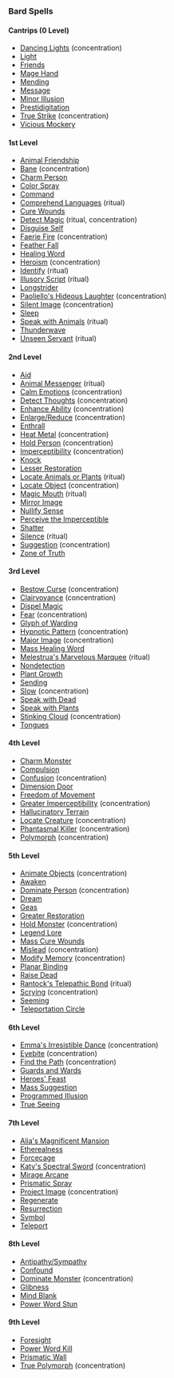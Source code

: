 ### Bard Spells
<!-- Since Bards have ritual casting, all ritual spells are marked as such. -->

#### Cantrips (0 Level)

- [Dancing Lights](#Dancing_Lights_dancing_lights) (concentration)
- [Light](#Light_light)
- [Friends](#Friends_friends)
- [Mage Hand](#Mage_Hand_mage_hand)
- [Mending](#Mending_mending)
- [Message](#Message_message)
- [Minor Illusion](#Minor_Illusion_minor_illusion)
- [Prestidigitation](#Prestidigitation_prestidigitation)
- [True Strike](#True_Strike_true_strike) (concentration)
- [Vicious Mockery](#Vicious_Mockery_vicious_mockery)

#### 1st Level

- [Animal Friendship](#Animal_Friendship_animal_friendship)
- [Bane](#Bane_bane) (concentration)
- [Charm Person](#Charm_Person_charm_person)
- [Color Spray](#Color_Spray_color_spray)
- [Command](#Command_command)
- [Comprehend Languages](#Comprehend_Languages_comprehend_languages) (ritual)
- [Cure Wounds](#Cure_Wounds_cure_wounds)
- [Detect Magic](#Detect_Magic_detect_magic) (ritual, concentration)
- [Disguise Self](#Disguise_Self_disguise_self)
- [Faerie Fire](#Faerie_Fire_faerie_fire) (concentration)
- [Feather Fall](#Feather_Fall_feather_fall)
- [Healing Word](#Healing_Word_healing_word)
- [Heroism](#Heroism_heroism) (concentration)
- [Identify](#Identify_identify) (ritual)
- [Illusory Script](#Illusory_Script_illusory_script) (ritual)
- [Longstrider](#Longstrider_longstrider)
- [Paoliello's Hideous Laughter](#Paoliellos_Hideous_Laughter_paoliellos_hideous_laughter) <!-- previously "Hideous Laughter" --> (concentration)
- [Silent Image](#Silent_Image_silent_image) (concentration)
- [Sleep](#Sleep_sleep)
- [Speak with Animals](#Speak_with_Animals_speak_with_animals) (ritual)
- [Thunderwave](#Thunderwave_thunderwave)
- [Unseen Servant](#Unseen_Servant_unseen_servant) (ritual)

#### 2nd Level

- [Aid](#Aid_aid)
- [Animal Messenger](#Animal_Messenger_animal_messenger) (ritual)
- [Calm Emotions](#Calm_Emotions_calm_emotions) (concentration)
- [Detect Thoughts](#Detect_Thoughts_detect_thoughts) (concentration)
- [Enhance Ability](#Enhance_Ability_enhance_ability) (concentration)
- [Enlarge/Reduce](#Enlarge_Reduce_enlargereduce) (concentration)
- [Enthrall](#Enthrall_enthrall)
- [Heat Metal](#Heat_Metal_heat_metal) (concentration)
- [Hold Person](#Hold_Person_hold_person) (concentration)
- [Imperceptibility](#Imperceptibility_imperceptibility) (concentration)
- [Knock](#Knock_knock)
- [Lesser Restoration](#Lesser_Restoration_lesser_restoration)
- [Locate Animals or Plants](#Locate_Animals_or_Plants_locate_animals_or_plants) (ritual)
- [Locate Object](#Locate_Object_locate_object) (concentration)
- [Magic Mouth](#Magic_Mouth_magic_mouth) (ritual)
- [Mirror Image](#Mirror_Image_mirror_image)
- [Nullify Sense](#Nullify_Sense_nullify_sense)
- [Perceive the Imperceptible](#Perceive_the_Imperceptible_perceive_the_imperceptible)
- [Shatter](#Shatter_shatter)
- [Silence](#Silence_silence) (ritual)
- [Suggestion](#Suggestion_suggestion) (concentration)
- [Zone of Truth](#Zone_of_Truth_zone_of_truth)

#### 3rd Level

- [Bestow Curse](#Bestow_Curse_bestow_curse) (concentration)
- [Clairvoyance](#Clairvoyance_clairvoyance) (concentration)
- [Dispel Magic](#Dispel_Magic_dispel_magic)
- [Fear](#Fear_fear) (concentration)
- [Glyph of Warding](#Glyph_of_Warding_glyph_of_warding)
- [Hypnotic Pattern](#Hypnotic_Pattern_hypnotic_pattern) (concentration)
- [Major Image](#Major_Image_major_image) (concentration)
- [Mass Healing Word](#Mass_Healing_Word_mass_healing_word)
- [Melestrua's Marvelous Marquee](#Melestruas_Marvelous_Marquee_melestruas_marvelous_marquee) <!-- previously "Tiny Hut" --> (ritual)
- [Nondetection](#Nondetection_nondetection)
- [Plant Growth](#Plant_Growth_plant_growth)
- [Sending](#Sending_sending)
- [Slow](#Slow_slow) (concentration)
- [Speak with Dead](#Speak_with_Dead_speak_with_dead)
- [Speak with Plants](#Speak_with_Plants_speak_with_plants)
- [Stinking Cloud](#Stinking_Cloud_stinking_cloud) (concentration)
- [Tongues](#Tongues_tongues)

#### 4th Level

- [Charm Monster](#Charm_Monster_charm_monster)
- [Compulsion](#Compulsion_compulsion)
- [Confusion](#Confusion_confusion) (concentration)
- [Dimension Door](#Dimension_Door_dimension_door)
- [Freedom of Movement](#Freedom_of_Movement_freedom_of_movement)
- [Greater Imperceptibility](#Greater_Imperceptibility_greater_imperceptibility) (concentration)
- [Hallucinatory Terrain](#Hallucinatory_Terrain_hallucinatory_terrain)
- [Locate Creature](#Locate_Creature_locate_creature) (concentration)
- [Phantasmal Killer](#Phantasmal_Killer_phantasmal_killer) (concentration)
- [Polymorph](#Polymorph_polymorph) (concentration)

#### 5th Level

- [Animate Objects](#Animate_Objects_animate_objects) (concentration)
- [Awaken](#Awaken_awaken)
- [Dominate Person](#Dominate_Person_dominate_person) (concentration)
- [Dream](#Dream)
- [Geas](#Geas_geas)
- [Greater Restoration](#Greater_Restoration_greater_restoration)
- [Hold Monster](#Hold_Monster_hold_monster) (concentration)
- [Legend Lore](#Legend_Lore_legend_lore)
- [Mass Cure Wounds](#Mass_Cure_Wounds_mass_cure_wounds)
- [Mislead](#Mislead_mislead) (concentration)
- [Modify Memory](#Modify_Memory_modify_memory) (concentration)
- [Planar Binding](#Planar_Binding_planar_binding)
- [Raise Dead](#Raise_Dead_raise_dead)
- [Rantock's Telepathic Bond](#Rantocks_Telepathic_Bond_rantocks_telepathic_bond) <!-- previously "Telepathic Bond" --> (ritual)
- [Scrying](#Scrying_scrying) (concentration)
- [Seeming](#Seeming_seeming)
- [Teleportation Circle](#Teleportation_Circle_teleportation_circle)

#### 6th Level

- [Emma's Irresistible Dance](#Emmas_Irresistible_Dance_emmas_irresistible_dance) <!-- previously "Irresistible Dance" --> (concentration)
- [Eyebite](#Eyebite_eyebite) (concentration)
- [Find the Path](#Find_the_Path_find_the_path) (concentration)
- [Guards and Wards](#Guards_and_Wards_guards_and_wards)
- [Heroes' Feast](#Heroes_Feast_heroes_feast)
- [Mass Suggestion](#Mass_Suggestion_mass_suggestion)
- [Programmed Illusion](#Programmed_Illusion_programmed_illusion)
- [True Seeing](#True_Seeing_true_seeing)

#### 7th Level

- [Alia's Magnificent Mansion](#Alias_Magnificent_Mansion_alias_magnificent_mansion) <!-- previously "Magnificent Mansion" -->
- [Etherealness](#Etherealness_etherealness)
- [Forcecage](#Forcecage_forcecage)
- [Katy's Spectral Sword](#Katys_Spectral_Sword_katys_spectral_sword) <!-- previously "Arcane Sword" --> (concentration)
- [Mirage Arcane](#Mirage_Arcane_mirage_arcane)
- [Prismatic Spray](#Prismatic_Spray_prismatic_spray)
- [Project Image](#Project_Image_project_image) (concentration)
- [Regenerate](#Regenerate_regenerate)
- [Resurrection](#Resurrection_resurrection)
- [Symbol](#Symbol_symbol)
- [Teleport](#Teleport_teleport)

#### 8th Level

<!-- spell-checker:words Feeblemind -->
- [Antipathy/Sympathy](#Antipathy_Sympathy_antipathysympathy)
- [Confound](#Confound_confound) <!-- previously "Feeblemind" -->
- [Dominate Monster](#Dominate_Monster_dominate_monster) (concentration)
- [Glibness](#Glibness_glibness)
- [Mind Blank](#Mind_Blank_mind_blank)
- [Power Word Stun](#Power_Word_Stun_power_word_stun)

#### 9th Level

- [Foresight](#Foresight_foresight)
- [Power Word Kill](#Power_Word_Kill_power_word_kill)
- [Prismatic Wall](#Prismatic_Wall_prismatic_wall)
- [True Polymorph](#True_Polymorph_true_polymorph) (concentration)
